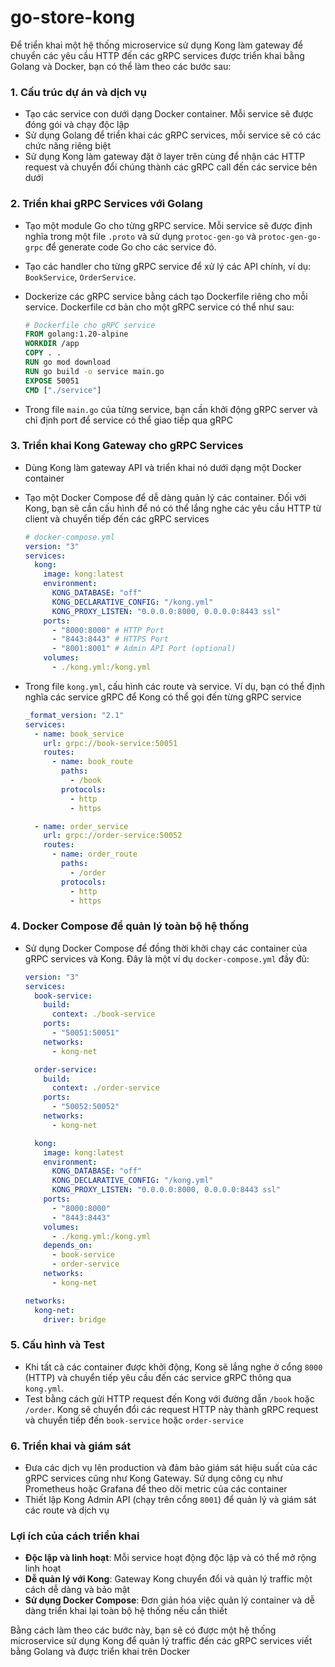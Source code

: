# go-store-kong

Để triển khai một hệ thống microservice sử dụng Kong làm gateway để chuyển các yêu cầu HTTP đến các gRPC services được triển khai bằng Golang và Docker, bạn có thể làm theo các bước sau:

### 1. **Cấu trúc dự án và dịch vụ**

- Tạo các service con dưới dạng Docker container. Mỗi service sẽ được đóng gói và chạy độc lập
- Sử dụng Golang để triển khai các gRPC services, mỗi service sẽ có các chức năng riêng biệt
- Sử dụng Kong làm gateway đặt ở layer trên cùng để nhận các HTTP request và chuyển đổi chúng thành các gRPC call đến các service bên dưới

### 2. **Triển khai gRPC Services với Golang**

- Tạo một module Go cho từng gRPC service. Mỗi service sẽ được định nghĩa trong một file `.proto` và sử dụng `protoc-gen-go` và `protoc-gen-go-grpc` để generate code Go cho các service đó.
- Tạo các handler cho từng gRPC service để xử lý các API chính, ví dụ: `BookService`, `OrderService`.
- Dockerize các gRPC service bằng cách tạo Dockerfile riêng cho mỗi service. Dockerfile cơ bản cho một gRPC service có thể như sau:

  ```dockerfile
  # Dockerfile cho gRPC service
  FROM golang:1.20-alpine
  WORKDIR /app
  COPY . .
  RUN go mod download
  RUN go build -o service main.go
  EXPOSE 50051
  CMD ["./service"]
  ```

- Trong file `main.go` của từng service, bạn cần khởi động gRPC server và chỉ định port để service có thể giao tiếp qua gRPC

### 3. **Triển khai Kong Gateway cho gRPC Services**

- Dùng Kong làm gateway API và triển khai nó dưới dạng một Docker container
- Tạo một Docker Compose để dễ dàng quản lý các container. Đối với Kong, bạn sẽ cần cấu hình để nó có thể lắng nghe các yêu cầu HTTP từ client và chuyển tiếp đến các gRPC services

  ```yaml
  # docker-compose.yml
  version: "3"
  services:
    kong:
      image: kong:latest
      environment:
        KONG_DATABASE: "off"
        KONG_DECLARATIVE_CONFIG: "/kong.yml"
        KONG_PROXY_LISTEN: "0.0.0.0:8000, 0.0.0.0:8443 ssl"
      ports:
        - "8000:8000" # HTTP Port
        - "8443:8443" # HTTPS Port
        - "8001:8001" # Admin API Port (optional)
      volumes:
        - ./kong.yml:/kong.yml
  ```

- Trong file `kong.yml`, cấu hình các route và service. Ví dụ, bạn có thể định nghĩa các service gRPC để Kong có thể gọi đến từng gRPC service

  ```yaml
  _format_version: "2.1"
  services:
    - name: book_service
      url: grpc://book-service:50051
      routes:
        - name: book_route
          paths:
            - /book
          protocols:
            - http
            - https

    - name: order_service
      url: grpc://order-service:50052
      routes:
        - name: order_route
          paths:
            - /order
          protocols:
            - http
            - https
  ```

### 4. **Docker Compose để quản lý toàn bộ hệ thống**

- Sử dụng Docker Compose để đồng thời khởi chạy các container của gRPC services và Kong. Đây là một ví dụ `docker-compose.yml` đầy đủ:

  ```yaml
  version: "3"
  services:
    book-service:
      build:
        context: ./book-service
      ports:
        - "50051:50051"
      networks:
        - kong-net

    order-service:
      build:
        context: ./order-service
      ports:
        - "50052:50052"
      networks:
        - kong-net

    kong:
      image: kong:latest
      environment:
        KONG_DATABASE: "off"
        KONG_DECLARATIVE_CONFIG: "/kong.yml"
        KONG_PROXY_LISTEN: "0.0.0.0:8000, 0.0.0.0:8443 ssl"
      ports:
        - "8000:8000"
        - "8443:8443"
      volumes:
        - ./kong.yml:/kong.yml
      depends_on:
        - book-service
        - order-service
      networks:
        - kong-net

  networks:
    kong-net:
      driver: bridge
  ```

### 5. **Cấu hình và Test**

- Khi tất cả các container được khởi động, Kong sẽ lắng nghe ở cổng `8000` (HTTP) và chuyển tiếp yêu cầu đến các service gRPC thông qua `kong.yml`.
- Test bằng cách gửi HTTP request đến Kong với đường dẫn `/book` hoặc `/order`. Kong sẽ chuyển đổi các request HTTP này thành gRPC request và chuyển tiếp đến `book-service` hoặc `order-service`

### 6. **Triển khai và giám sát**

- Đưa các dịch vụ lên production và đảm bảo giám sát hiệu suất của các gRPC services cũng như Kong Gateway. Sử dụng công cụ như Prometheus hoặc Grafana để theo dõi metric của các container
- Thiết lập Kong Admin API (chạy trên cổng `8001`) để quản lý và giám sát các route và dịch vụ

### Lợi ích của cách triển khai

- **Độc lập và linh hoạt**: Mỗi service hoạt động độc lập và có thể mở rộng linh hoạt
- **Dễ quản lý với Kong**: Gateway Kong chuyển đổi và quản lý traffic một cách dễ dàng và bảo mật
- **Sử dụng Docker Compose**: Đơn giản hóa việc quản lý container và dễ dàng triển khai lại toàn bộ hệ thống nếu cần thiết

Bằng cách làm theo các bước này, bạn sẽ có được một hệ thống microservice sử dụng Kong để quản lý traffic đến các gRPC services viết bằng Golang và được triển khai trên Docker
